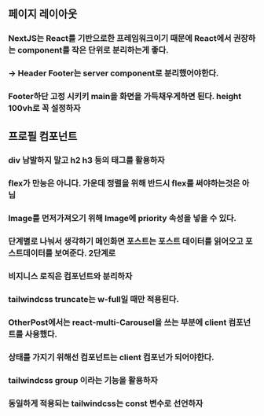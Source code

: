## 페이지 레이아웃

### NextJS는 React를 기반으로한 프레임워크이기 때문에 React에서 권장하는 component를 작은 단위로 분리하는게 좋다.

### -> Header Footer는 server component로 분리했어야한다.

### Footer하단 고정 시키키 main을 화면을 가득채우게하면 된다. height 100vh로 꼭 설정하자

## 프로필 컴포넌트

### div 남발하지 말고 h2 h3 등의 태그를 활용하자

### flex가 만능은 아니다. 가운데 정렬을 위해 반드시 flex를 써야하는것은 아님

### Image를 먼저가져오기 위해 Image에 priority 속성을 넣을 수 있다.

### 단계별로 나눠서 생각하기 메인화면 포스트는 포스트 데이터를 읽어오고 포스트데이터를 보여준다. 2단계로

### 비지니스 로직은 컴포넌트와 분리하자

### tailwindcss truncate는 w-full일 때만 적용된다.

### OtherPost에서는 react-multi-Carousel을 쓰는 부분에 client 컴포넌트를 사용했다.

### 상태를 가지기 위해선 컴포넌트는 client 컴포넌가 되어야한다.

### tailwindcss group 이라는 기능을 활용하자

### 동일하게 적용되는 tailwindcss는 const 변수로 선언하자
